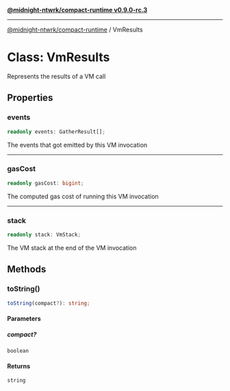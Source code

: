 [**@midnight-ntwrk/compact-runtime v0.9.0-rc.3**](../README.md)

***

[@midnight-ntwrk/compact-runtime](../globals.md) / VmResults

# Class: VmResults

Represents the results of a VM call

## Properties

### events

```ts
readonly events: GatherResult[];
```

The events that got emitted by this VM invocation

***

### gasCost

```ts
readonly gasCost: bigint;
```

The computed gas cost of running this VM invocation

***

### stack

```ts
readonly stack: VmStack;
```

The VM stack at the end of the VM invocation

## Methods

### toString()

```ts
toString(compact?): string;
```

#### Parameters

##### compact?

`boolean`

#### Returns

`string`
